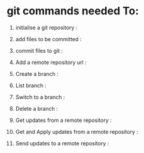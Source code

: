 # git commands needed To:

1. initialise a git repository :

2. add files to be committed :

3. commit files to git :

4. Add a remote repository url :

5. Create a branch :

6. List branch :

7. Switch to a branch :

8. Delete a branch :

9. Get updates from a remote repository :

10. Get and Apply updates from a remote repository :

11. Send updates to a remote repository :
